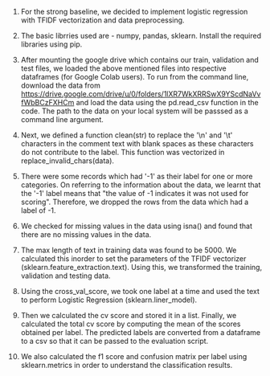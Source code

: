 1. For the strong baseline, we decided to implement logistic regression with TFIDF vectorization and data preprocessing. 

2. The basic librries used are - numpy, pandas, sklearn. Install the required libraries using pip.

3. After mounting the google drive which contains our train, validation and test files, we loaded the above mentioned files into respective dataframes (for Google Colab users). To run from the command line, download the data from https://drive.google.com/drive/u/0/folders/1lXR7WkXRRSwX9YScdNaVvfWbBCzFXHCm and load the data using the pd.read_csv function in the code. The path to the data on your local system will be passsed as a command line argument. 

4. Next, we defined a function clean(str) to replace the '\n' and '\t' characters in the comment text with blank spaces as these characters do not contribute to the label. This function was vectorized in replace_invalid_chars(data).

5. There were some records which had '-1' as their label for one or more categories. On referring to the information about the data, we learnt that the '-1' label means that "the value of -1 indicates it was not used for scoring". Therefore, we dropped the rows from the data which had a label of -1.

6. We checked for missing values in the data using isna() and found that there are no missing values in the data.

7. The max length of text in training data was found to be 5000. We calculated this inorder to set the parameters of the TFIDF vectorizer (sklearn.feature_extraction.text). Using this, we transformed the training, validation and testing data. 

8. Using the cross_val_score, we took one label at a time and used the text to perform Logistic Regression (sklearn.liner_model). 

9. Then we calculated the cv score and stored it in a list. Finally, we calculated the total cv score by computing the mean of the scores obtained per label. The predicted labels are converted from a dataframe to a csv so that it can be passed to the evaluation script.

10. We also calculated the f1 score and confusion matrix per label using sklearn.metrics in order to understand the classification results.


